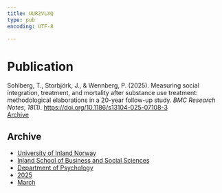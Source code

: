 ```yaml
---
title: UUR2VLXQ
type: pub
encoding: UTF-8

---
```

<h1>Publication</h1>
<article id="csl-bib-container-UUR2VLXQ" class="csl-bib-container">
  <div class="csl-bib-body"> <div class="csl-entry">Sohlberg, T., Storbjörk, J., &#38; Wennberg, P. (2025). Measuring social integration, treatment, and mortality after substance use treatment: methodological elaborations in a 20-year follow-up study. <i>BMC Research Notes</i>, <i>18</i>(1). <a href="https://doi.org/10.1186/s13104-025-07108-3">https://doi.org/10.1186/s13104-025-07108-3</a></div> </div>
  <div class="csl-bib-buttons">
    <a href="#taxonomy-article-UUR2VLXQ" alt="archive" class="csl-bib-button">Archive</a>
  </div>
  <div id="csl-bib-meta-container-UUR2VLXQ"></div>
</article>
<div id="csl-bib-meta-UUR2VLXQ" class="csl-bib-meta">
  <article id="taxonomy-article-UUR2VLXQ" class="taxonomy-article">
    <h1>Archive</h1>
    <ul>
      <li><a href="{{< params subfolder >}}en/archive/?key=3DCRN523">University of Inland Norway</a></li>
      <li><a href="{{< params subfolder >}}en/archive/?key=DU8Q9LN9">Inland School of Business and Social Sciences</a></li>
      <li><a href="{{< params subfolder >}}en/archive/?key=KTD9NXA8">Department of Psychology</a></li>
      <li><a href="{{< params subfolder >}}en/archive/?key=YSESX7HT">2025</a></li>
      <li><a href="{{< params subfolder >}}en/archive/?key=TW4NW583">March</a></li>
    </ul>
  </article>
</div>
